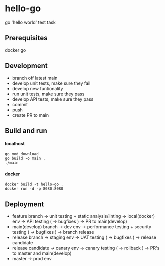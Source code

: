 # hello-go
go 'hello world' test task

## Prerequisites
docker
go 

## Development
* branch off latest main
* develop unit tests, make sure they fail
* develop new funtionality
* run unit tests, make sure they pass
* develop API tests, make sure they pass
* commit
* push
* create PR to main

## Build and run
#### localhost
```
go mod download
go build -o main .
./main
```

#### docker
```
docker build -t hello-go .
docker run -d -p 8080:8080
```

## Deployment
* feature branch -> unit testing + static analysis/linting -> local(docker) env -> API testing ( -> bugfixes ) -> PR to main(develop)
* main(develop) branch -> dev env -> performance testing + security testing ( -> bugfixes ) -> branch release
* release branch -> staging env -> UAT testing ( -> bugfixes ) -> release candidate
* release candidate -> canary env -> canary testing ( -> rollback ) -> PR's to master and main(develop)
* master -> prod env
